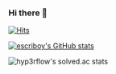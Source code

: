 ### Hi there 👋

<!--
**escriboy/escriboy** is a ✨ _special_ ✨ repository because its `README.md` (this file) appears on your GitHub profile.

Here are some ideas to get you started:

- 🔭 I’m currently working on ...
- 🌱 I’m currently learning ...
- 👯 I’m looking to collaborate on ...
- 🤔 I’m looking for help with ...
- 💬 Ask me about ...
- 📫 How to reach me: ...
- 😄 Pronouns: ...
- ⚡ Fun fact: ...
-->

[![Hits](https://hits.seeyoufarm.com/api/count/incr/badge.svg?url=https%3A%2F%2Fgithub.com%2Fescriboy%2Fhit-counter&count_bg=%2379C83D&title_bg=%23555555&icon=&icon_color=%23E7E7E7&title=hits&edge_flat=false)](https://hits.seeyoufarm.com)

[![escriboy's GitHub stats](https://github-readme-stats.vercel.app/api?username=escriboy)](https://github.com/escriboy/github-readme-stats)

<!-- [![Solved.ac Profile](http://mazassumnida.wtf/api/v2/generate_badge?boj=dudals0506)](https://solved.ac/dudals0506/) -->

<!-- [![Solved.ac 프로필](http://mazassumnida.wtf/api/v2/generate_badge?boj={dudals0506})](https://solved.ac/{dudals0506}) -->

![hyp3rflow's solved.ac stats](https://github-readme-solvedac.hyp3rflow.vercel.app/api/?handle=dudals0506)
